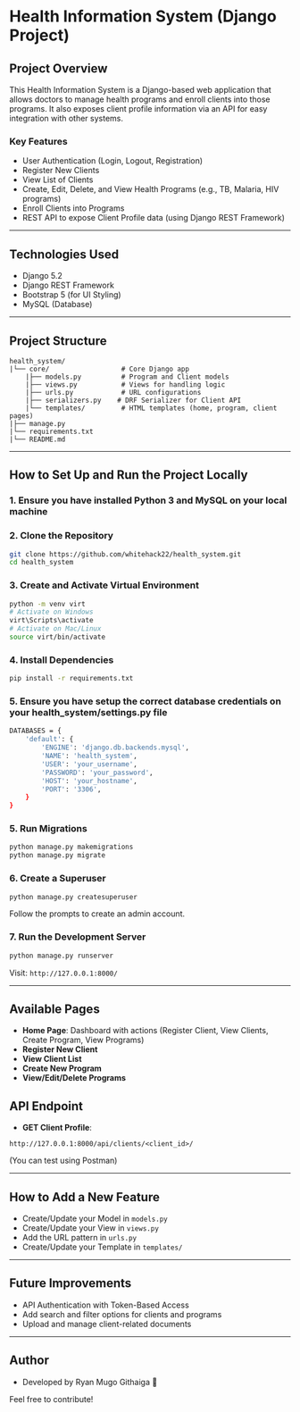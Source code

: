 # Health Information System (Django Project)

## Project Overview
This Health Information System is a Django-based web application that allows doctors to manage health programs and enroll clients into those programs. It also exposes client profile information via an API for easy integration with other systems.

### Key Features
- User Authentication (Login, Logout, Registration)
- Register New Clients
- View List of Clients
- Create, Edit, Delete, and View Health Programs (e.g., TB, Malaria, HIV programs)
- Enroll Clients into Programs
- REST API to expose Client Profile data (using Django REST Framework)

---

## Technologies Used
- Django 5.2
- Django REST Framework
- Bootstrap 5 (for UI Styling)
- MySQL (Database)

---

## Project Structure
```
health_system/
|└── core/                  # Core Django app
    |├── models.py          # Program and Client models
    |├── views.py           # Views for handling logic
    |├── urls.py            # URL configurations
    |├── serializers.py    # DRF Serializer for Client API
    |└── templates/         # HTML templates (home, program, client pages)
|├── manage.py
|└── requirements.txt
|└── README.md
```

---

## How to Set Up and Run the Project Locally

### 1. Ensure you have installed Python 3 and MySQL on your local machine

### 2. Clone the Repository
```bash
git clone https://github.com/whitehack22/health_system.git
cd health_system
```

### 3. Create and Activate Virtual Environment
```bash
python -m venv virt
# Activate on Windows
virt\Scripts\activate
# Activate on Mac/Linux
source virt/bin/activate
```

### 4. Install Dependencies
```bash
pip install -r requirements.txt
```

### 5. Ensure you have setup the correct database credentials on your health_system/settings.py file
```bash
DATABASES = {
    'default': {
        'ENGINE': 'django.db.backends.mysql',
        'NAME': 'health_system',
        'USER': 'your_username',
        'PASSWORD': 'your_password',
        'HOST': 'your_hostname',
        'PORT': '3306',
    }
}
```

### 5. Run Migrations
```bash
python manage.py makemigrations
python manage.py migrate
```

### 6. Create a Superuser
```bash
python manage.py createsuperuser
```
Follow the prompts to create an admin account.

### 7. Run the Development Server
```bash
python manage.py runserver
```
Visit: `http://127.0.0.1:8000/`

---

## Available Pages
- **Home Page**: Dashboard with actions (Register Client, View Clients, Create Program, View Programs)
- **Register New Client**
- **View Client List**
- **Create New Program**
- **View/Edit/Delete Programs**

## API Endpoint
- **GET Client Profile**:
```
http://127.0.0.1:8000/api/clients/<client_id>/
```

(You can test using Postman)

---

## How to Add a New Feature
- Create/Update your Model in `models.py`
- Create/Update your View in `views.py`
- Add the URL pattern in `urls.py`
- Create/Update your Template in `templates/`

---

## Future Improvements
- API Authentication with Token-Based Access
- Add search and filter options for clients and programs
- Upload and manage client-related documents

---

## Author
- Developed by Ryan Mugo Githaiga 💪

Feel free to contribute!


